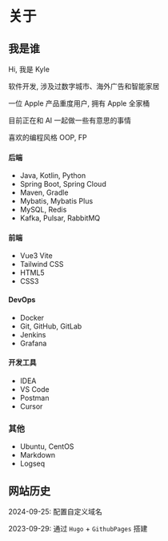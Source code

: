 # 关于


## 我是谁

Hi, 我是 Kyle

软件开发, 涉及过数字城市、海外广告和智能家居

一位 Apple 产品重度用户, 拥有 Apple 全家桶

目前正在和 AI 一起做一些有意思的事情

喜欢的编程风格 OOP, FP

#### 后端

- Java, Kotlin, Python
- Spring Boot, Spring Cloud
- Maven, Gradle
- Mybatis, Mybatis Plus
- MySQL, Redis
- Kafka, Pulsar, RabbitMQ

#### 前端

- Vue3 Vite
- Tailwind CSS
- HTML5
- CSS3

#### DevOps

- Docker
- Git, GitHub, GitLab
- Jenkins
- Grafana

#### 开发工具

- IDEA
- VS Code
- Postman
- Cursor

### 其他

- Ubuntu, CentOS
- Markdown
- Logseq

## 网站历史

2024-09-25: 配置自定义域名

2023-09-29: 通过 `Hugo` + `GithubPages` 搭建

